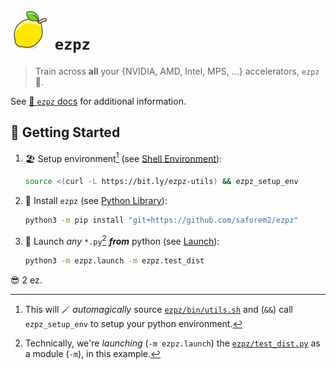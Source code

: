 # ![🍋](./assets/lemon.svg) `ezpz`

> Train across **all** your {NVIDIA, AMD, Intel, MPS, ...} accelerators, `ezpz` 🍋.

See [🍋 `ezpz` docs](https://saforem2.github.io/ezpz) for additional information.

## 🐣 Getting Started

1. 🏖️ Setup environment[^magic] (see [Shell Environment](./shell-environment.md)):

    ```bash
    source <(curl -L https://bit.ly/ezpz-utils) && ezpz_setup_env
    ```

   [^magic]:
       This will 🪄 _automagically_ source
       [`ezpz/bin/utils.sh`](src/ezpz/bin/utils.sh)
       and (`&&`) call `ezpz_setup_env` to setup your
       python environment.

1. 🐍 Install `ezpz` (see [Python Library](./python-library.md)):

    ```bash
    python3 -m pip install "git+https://github.com/saforem2/ezpz"
    ```

1. 🚀 Launch _any_ `*.py`[^module] **_from_** python (see [Launch](./launch.md)):

    ```bash
    python3 -m ezpz.launch -m ezpz.test_dist
    ```

   [^module]:
       Technically, we're _launching_ (`-m ezpz.launch`) the
       [`ezpz/test_dist.py`](https://github.com/saforem2/ezpz/blob/main/src/ezpz/test_dist.py)
       as a module (`-m`), in this example.

😎 2 ez.
